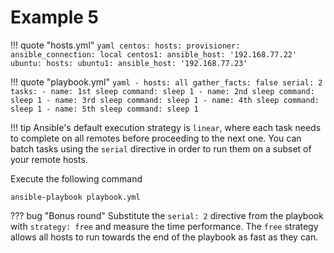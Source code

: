 # Example 5

!!! quote "hosts.yml"
    ```yaml
    centos:
      hosts:
        provisioner:
          ansible_connection: local
        centos1:
          ansible_host: '192.168.77.22'
    ubuntu:
      hosts:
        ubuntu1:
          ansible_host: '192.168.77.23'
    ```

!!! quote "playbook.yml"
    ```yaml
    - hosts: all
      gather_facts: false
      serial: 2
      tasks:
        - name: 1st sleep
          command: sleep 1
        - name: 2nd sleep
          command: sleep 1
        - name: 3rd sleep
          command: sleep 1
        - name: 4th sleep
          command: sleep 1
        - name: 5th sleep
          command: sleep 1
    ```

!!! tip
    Ansible's default execution strategy is `linear`, where each task needs to complete on all remotes before proceeding to the next one. You can batch tasks using the `serial` directive in order to run them on a subset of your remote hosts.

Execute the following command
```
ansible-playbook playbook.yml
```

??? bug "Bonus round"
    Substitute the `serial: 2` directive from the playbook with `strategy: free` and measure the time performance. The `free` strategy allows all hosts to run towards the end of the playbook as fast as they can.
